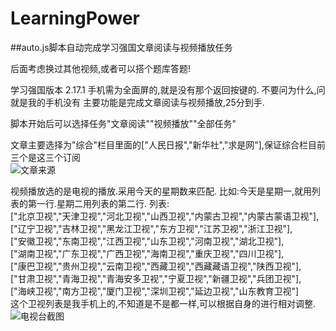 # LearningPower
##auto.js脚本自动完成学习强国文章阅读与视频播放任务

后面考虑换过其他视频,或者可以搭个题库答题!

学习强国版本 2.17.1
手机需为全面屏的,就是没有那个返回按键的.
不要问为什么,问就是我的手机没有
主要功能是完成文章阅读与视频播放,25分到手.

脚本开始后可以选择任务"文章阅读""视频播放""全部任务"

文章主要选择为"综合"栏目里面的["人民日报","新华社","求是网"],保证综合栏目前三个是这三个订阅  
![文章来源](https://raw.githubusercontent.com/StyleTS/LearningPower/main/%E5%BE%AE%E4%BF%A1%E5%9B%BE%E7%89%87_202011201107421.jpg)

视频播放选的是电视的播放.采用今天的星期数来匹配.
比如:今天是星期一,就用列表的第一行.星期二用列表的第二行.
列表:  
["北京卫视","天津卫视","河北卫视","山西卫视","内蒙古卫视","内蒙古蒙语卫视"],  
["辽宁卫视","吉林卫视","黑龙江卫视","东方卫视","江苏卫视","浙江卫视"],  
["安徽卫视","东南卫视","江西卫视","山东卫视","河南卫视","湖北卫视"],  
["湖南卫视","广东卫视","广西卫视","海南卫视","重庆卫视","四川卫视"],  
["康巴卫视","贵州卫视","云南卫视","西藏卫视","西藏藏语卫视","陕西卫视"],  
["甘肃卫视","青海卫视","青海安多卫视","宁夏卫视","新疆卫视","兵团卫视"],  
["海峡卫视","南方卫视","厦门卫视","深圳卫视","延边卫视","山东教育卫视"]  
这个卫视列表是我手机上的,不知道是不是都一样,可以根据自身的进行相对调整.  
![电视台截图](https://raw.githubusercontent.com/StyleTS/LearningPower/main/%E5%BE%AE%E4%BF%A1%E5%9B%BE%E7%89%87_20201120110742.jpg)
